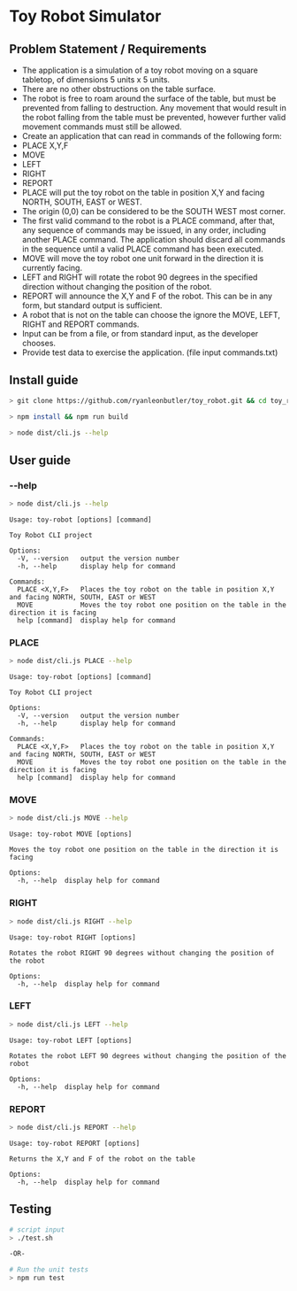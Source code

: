 # Toy Robot Simulator

## Problem Statement / Requirements

- The application is a simulation of a toy robot moving on a square tabletop, of dimensions 5 units x 5 units.
- There are no other obstructions on the table surface.
- The robot is free to roam around the surface of the table, but must be prevented from
  falling to destruction. Any movement that would result in the robot falling from the table must be prevented, however
  further valid movement commands must still be allowed.
- Create an application that can read in commands of the following form:
- PLACE X,Y,F
- MOVE
- LEFT
- RIGHT
- REPORT
- PLACE will put the toy robot on the table in position X,Y and facing NORTH, SOUTH, EAST or WEST.
- The origin (0,0) can be considered to be the SOUTH WEST most corner.
- The first valid command to the robot is a PLACE command, after that, any sequence of commands may be issued, in any
  order, including another PLACE command. The application should discard all commands in the sequence until a valid PLACE
  command has been executed.
- MOVE will move the toy robot one unit forward in the direction it is currently facing.
- LEFT and RIGHT will rotate the robot 90 degrees in the specified direction without changing the position of the robot.
- REPORT will announce the X,Y and F of the robot. This can be in any form, but standard
  output is sufficient.
- A robot that is not on the table can choose the ignore the MOVE, LEFT, RIGHT and
  REPORT commands.
- Input can be from a file, or from standard input, as the developer chooses.
- Provide test data to exercise the application. (file input commands.txt)

## Install guide

```bash
> git clone https://github.com/ryanleonbutler/toy_robot.git && cd toy_robot

> npm install && npm run build

> node dist/cli.js --help

```

## User guide

### --help

```bash
> node dist/cli.js --help
```

```
Usage: toy-robot [options] [command]

Toy Robot CLI project

Options:
  -V, --version   output the version number
  -h, --help      display help for command

Commands:
  PLACE <X,Y,F>   Places the toy robot on the table in position X,Y and facing NORTH, SOUTH, EAST or WEST
  MOVE            Moves the toy robot one position on the table in the direction it is facing
  help [command]  display help for command
```

### PLACE

```bash
> node dist/cli.js PLACE --help
```

```
Usage: toy-robot [options] [command]

Toy Robot CLI project

Options:
  -V, --version   output the version number
  -h, --help      display help for command

Commands:
  PLACE <X,Y,F>   Places the toy robot on the table in position X,Y and facing NORTH, SOUTH, EAST or WEST
  MOVE            Moves the toy robot one position on the table in the direction it is facing
  help [command]  display help for command
```

### MOVE

```bash
> node dist/cli.js MOVE --help
```

```
Usage: toy-robot MOVE [options]

Moves the toy robot one position on the table in the direction it is facing

Options:
  -h, --help  display help for command
```

### RIGHT

```bash
> node dist/cli.js RIGHT --help
```

```
Usage: toy-robot RIGHT [options]

Rotates the robot RIGHT 90 degrees without changing the position of the robot

Options:
  -h, --help  display help for command
```

### LEFT

```bash
> node dist/cli.js LEFT --help
```

```
Usage: toy-robot LEFT [options]

Rotates the robot LEFT 90 degrees without changing the position of the robot

Options:
  -h, --help  display help for command
```

### REPORT

```bash
> node dist/cli.js REPORT --help
```

```
Usage: toy-robot REPORT [options]

Returns the X,Y and F of the robot on the table

Options:
  -h, --help  display help for command
```

## Testing

```bash
# script input
> ./test.sh

-OR-

# Run the unit tests
> npm run test
```
